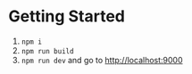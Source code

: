 # Getting Started

1. `npm i`
2. `npm run build`
3. `npm run dev` and go to [http://localhost:9000](http://localhost:9000)
